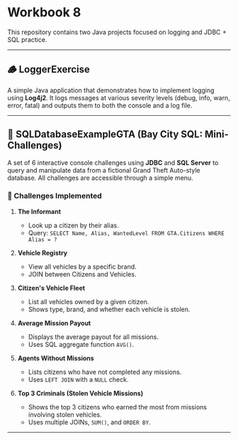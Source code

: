 # Workbook 8

This repository contains two Java projects focused on logging and JDBC + SQL practice.

---

## 🪵 LoggerExercise

A simple Java application that demonstrates how to implement logging using **Log4j2**. It logs messages at various severity levels (debug, info, warn, error, fatal) and outputs them to both the console and a log file.

---

## 🚓 SQLDatabaseExampleGTA (Bay City SQL: Mini-Challenges)

A set of 6 interactive console challenges using **JDBC** and **SQL Server** to query and manipulate data from a fictional Grand Theft Auto-style database. All challenges are accessible through a simple menu.

### 🧩 Challenges Implemented

1. **The Informant**
   - Look up a citizen by their alias.
   - Query: `SELECT Name, Alias, WantedLevel FROM GTA.Citizens WHERE Alias = ?`

2. **Vehicle Registry**
   - View all vehicles by a specific brand.
   - JOIN between Citizens and Vehicles.

3. **Citizen's Vehicle Fleet**
   - List all vehicles owned by a given citizen.
   - Shows type, brand, and whether each vehicle is stolen.

4. **Average Mission Payout**
   - Displays the average payout for all missions.
   - Uses SQL aggregate function `AVG()`.

5. **Agents Without Missions**
   - Lists citizens who have not completed any missions.
   - Uses `LEFT JOIN` with a `NULL` check.

6. **Top 3 Criminals (Stolen Vehicle Missions)**
   - Shows the top 3 citizens who earned the most from missions involving stolen vehicles.
   - Uses multiple JOINs, `SUM()`, and `ORDER BY`.

---



